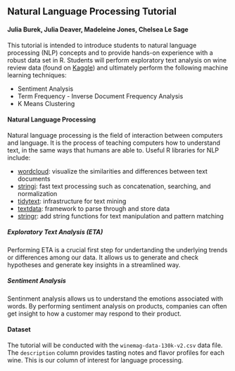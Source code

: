 ## Natural Language Processing Tutorial
#### Julia Burek, Julia Deaver, Madeleine Jones, Chelsea Le Sage

This tutorial is intended to introduce students to natural language processing (NLP) concepts and to provide hands-on experience with a robust data set in R. Students will perform exploratory text analysis on wine review data (found on <a href="https://www.kaggle.com/datasets/zynicide/wine-reviews?datasetId=1442&language=R">Kaggle</a>) and ultimately perform the following machine learning techniques:
<ul>
  <li>Sentiment Analysis</li>
  <li>Term Frequency - Inverse Document Frequency Analysis</li>
  <li>K Means Clustering</li>
</ul>

#### Natural Language Processing
Natural language processing is the field of interaction between computers and language. It is the process of teaching computers how to understand text, in the same ways that humans are able to. Useful R libraries for NLP include:
<ul>
  <li><a href="https://cran.r-project.org/web/packages/wordcloud/wordcloud.pdf">wordcloud</a>: visualize the similarities and differences between text documents</li>
  <li><a href="https://stringi.gagolewski.com">stringi</a>: fast text processing such as concatenation, searching, and normalization</li>
  <li><a href="https://cran.r-project.org/web/packages/tidytext/vignettes/tidytext.html">tidytext</a>: infrastructure for text mining</li>
  <li><a href="https://cran.r-project.org/web/packages/textdata/index.html">textdata</a>: framework to parse through and store data</li>
  <li><a href="https://cran.r-project.org/web/packages/stringr/vignettes/stringr.html">stringr</a>: add string functions for text manipulation and pattern matching</li>
</ul>

##### Exploratory Text Analysis (ETA)
Performing ETA is a crucial first step for undertanding the underlying trends or differences among our data. It allows us to generate and check hypotheses and generate key insights in a streamlined way.

##### Sentiment Analysis
Sentinment analysis allows us to understand the emotions associated with words. By performing sentiment analysis on products, companies can often get insight to how a customer may respond to their product. 

#### Dataset
The tutorial will be conducted with the `winemag-data-130k-v2.csv` data file. The `description` column provides tasting notes and flavor profiles for each wine. This is our column of interest for language processing. 

